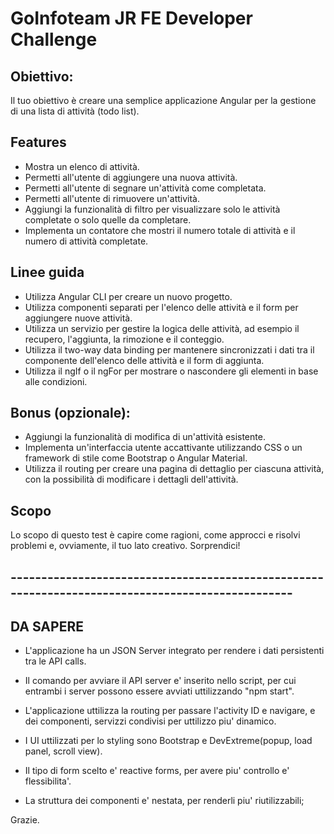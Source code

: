 # GoInfoteam JR FE Developer Challenge


## Obiettivo:
Il tuo obiettivo è creare una semplice applicazione Angular per la gestione di una lista di attività (todo list).


## Features
- Mostra un elenco di attività.
- Permetti all'utente di aggiungere una nuova attività.
- Permetti all'utente di segnare un'attività come completata.
- Permetti all'utente di rimuovere un'attività.
- Aggiungi la funzionalità di filtro per visualizzare solo le attività completate o solo quelle da completare.
- Implementa un contatore che mostri il numero totale di attività e il numero di attività completate.

## Linee guida
- Utilizza Angular CLI per creare un nuovo progetto.
- Utilizza componenti separati per l'elenco delle attività e il form per aggiungere nuove attività.
- Utilizza un servizio per gestire la logica delle attività, ad esempio il recupero, l'aggiunta, la rimozione e il conteggio.
- Utilizza il two-way data binding per mantenere sincronizzati i dati tra il componente dell'elenco delle attività e il form di aggiunta.
- Utilizza il ngIf o il ngFor per mostrare o nascondere gli elementi in base alle condizioni.

## Bonus (opzionale):
- Aggiungi la funzionalità di modifica di un'attività esistente.
- Implementa un'interfaccia utente accattivante utilizzando CSS o un framework di stile come Bootstrap o Angular Material.
- Utilizza il routing per creare una pagina di dettaglio per ciascuna attività, con la possibilità di modificare i dettagli dell'attività.


## Scopo
Lo scopo di questo test è capire come ragioni, come approcci e risolvi problemi e, ovviamente, il tuo lato creativo. Sorprendici!




## -------------------------------------------------------------------------------------------------
## DA SAPERE
- L'applicazione ha un JSON Server integrato per rendere i dati persistenti tra le API calls.
- Il comando per avviare il API server e' inserito nello script, per cui entrambi i server possono essere avviati uttilizzando "npm start".

- L'applicazione uttilizza la routing per passare l'activity ID e navigare, e dei componenti, servizzi condivisi per uttilizzo piu' dinamico.

- I UI uttilizzati per lo styling sono Bootstrap e DevExtreme(popup, load panel, scroll view).
- Il tipo di form scelto e' reactive forms, per avere piu' controllo e' flessibilita'.
- La struttura dei componenti e' nestata, per renderli piu' riutilizzabili;

Grazie.